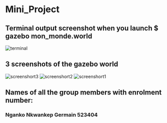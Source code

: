# Mini_Project
## Terminal output screenshot when you launch $ gazebo mon_monde.world
![terminal](https://user-images.githubusercontent.com/65282958/84695415-1486ad80-af4b-11ea-8af2-261f2f012c14.PNG)

## 3 screenshots of the gazebo world
![screenshort3](https://user-images.githubusercontent.com/65282958/84695452-21a39c80-af4b-11ea-89e3-c219272806b4.PNG)
![screenshort2](https://user-images.githubusercontent.com/65282958/84695482-29634100-af4b-11ea-8720-f2690a98568a.PNG)
![screenshort1](https://user-images.githubusercontent.com/65282958/84695500-2e27f500-af4b-11ea-9190-b976113873ab.PNG)

## Names of all the group members with enrolment number:
### Nganko Nkwankep Germain 523404 
